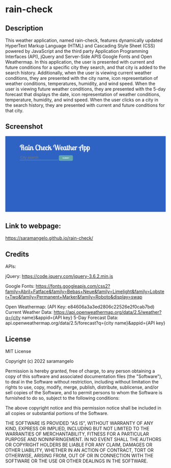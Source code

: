 # rain-check


## Description

This weather application, named rain-check, features dynamically updated HyperText Markup Language (HTML) and Cascading Style Sheet (CSS) powered by JavaScript and the third party Application Programming Interfaces (API), jQuery and Server-Side APIS Google Fonts and Open Weathermap. In this application, the user is presented with current and future conditions for a specific city they search, and that city is added to the search history. Additionally, when the user is viewing current weather conditions, they are presented with the city name, icon representation of weather conditions, temperatures, humidity, and wind speed. When the user is viewing future weather conditions, they are presented with the 5-day forecast that displays the date, icon representation of weather conditions, temperature, humidity, and wind speed. When the user clicks on a city in the search history, they are presented with current and future conditions for that city.


## Screenshot

![raincheck-ss.png](./assets/images/raincheck-ss.png)

## Link to webpage:

https://saramangelo.github.io/rain-check/

## Credits

APIs:

jQuery: https://code.jquery.com/jquery-3.6.2.min.js

Google Fonts: https://fonts.googleapis.com/css2?family=Abril+Fatface&family=Bebas+Neue&family=Limelight&family=Lobster+Two&family=Permanent+Marker&family=Roboto&display=swap

Open Weathermap: (API Key: e84606a3a3ed2806c22526e2f0cab7bd)
Current Weather Data: https://api.openweathermap.org/data/2.5/weather?q={city name}&appid={API key}
5-Day Forecast Data: api.openweathermap.org/data/2.5/forecast?q={city name}&appid={API key}

## License

MIT License

Copyright (c) 2022 saramangelo

Permission is hereby granted, free of charge, to any person obtaining a copy
of this software and associated documentation files (the "Software"), to deal
in the Software without restriction, including without limitation the rights
to use, copy, modify, merge, publish, distribute, sublicense, and/or sell
copies of the Software, and to permit persons to whom the Software is
furnished to do so, subject to the following conditions:

The above copyright notice and this permission notice shall be included in all
copies or substantial portions of the Software.

THE SOFTWARE IS PROVIDED "AS IS", WITHOUT WARRANTY OF ANY KIND, EXPRESS OR
IMPLIED, INCLUDING BUT NOT LIMITED TO THE WARRANTIES OF MERCHANTABILITY,
FITNESS FOR A PARTICULAR PURPOSE AND NONINFRINGEMENT. IN NO EVENT SHALL THE
AUTHORS OR COPYRIGHT HOLDERS BE LIABLE FOR ANY CLAIM, DAMAGES OR OTHER
LIABILITY, WHETHER IN AN ACTION OF CONTRACT, TORT OR OTHERWISE, ARISING FROM,
OUT OF OR IN CONNECTION WITH THE SOFTWARE OR THE USE OR OTHER DEALINGS IN THE
SOFTWARE.